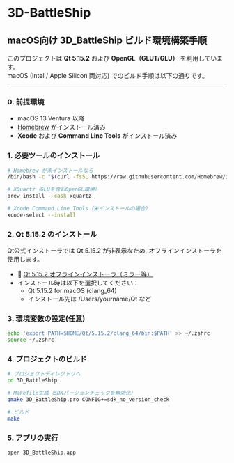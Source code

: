 # 3D-BattleShip

## macOS向け 3D_BattleShip ビルド環境構築手順

このプロジェクトは **Qt 5.15.2** および **OpenGL（GLUT/GLU）** を利用しています。  
macOS (Intel / Apple Silicon 両対応) でのビルド手順は以下の通りです。

---

### 0. 前提環境

- macOS 13 Ventura 以降
- [Homebrew](https://brew.sh/) がインストール済み
- **Xcode** および **Command Line Tools** がインストール済み

### 1. 必要ツールのインストール

```bash
# Homebrew が未インストールなら
/bin/bash -c "$(curl -fsSL https://raw.githubusercontent.com/Homebrew/install/HEAD/install.sh)"

# XQuartz（GLUを含むOpenGL環境）
brew install --cask xquartz

# Xcode Command Line Tools（未インストールの場合）
xcode-select --install
```

### 2. Qt 5.15.2 のインストール
Qt公式インストーラでは Qt 5.15.2 が非表示なため, オフラインインストーラを使用します。
- 🔗 [Qt 5.15.2 オフラインインストーラ（ミラー等）](https://download.qt.io/archive/qt/5.15/5.15.2/)
- インストール時は以下を選択してください：
  - Qt 5.15.2 for macOS (clang_64)
  - インストール先は /Users/yourname/Qt など

### 3. 環境変数の設定(任意)
```bash
echo 'export PATH=$HOME/Qt/5.15.2/clang_64/bin:$PATH' >> ~/.zshrc
source ~/.zshrc
```

### 4. プロジェクトのビルド
```bash
# プロジェクトディレクトリへ
cd 3D_BattleShip

# Makefile生成（SDKバージョンチェックを無効化）
qmake 3D_BattleShip.pro CONFIG+=sdk_no_version_check

# ビルド
make
```

### 5. アプリの実行
```bash
open 3D_BattleShip.app
```